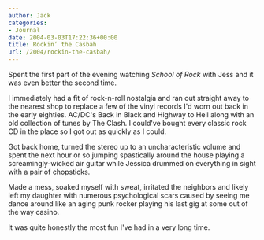 ```yaml
---
author: Jack
categories:
- Journal
date: 2004-03-03T17:22:36+00:00
title: Rockin’ the Casbah
url: /2004/rockin-the-casbah/
---
```


Spent the first part of the evening watching _School of Rock_ with Jess and it was even better the second time.

I immediately had a fit of rock-n-roll nostalgia and ran out straight away to the nearest shop to replace a few of the vinyl records I'd worn out back in the early eighties. AC/DC's Back in Black and Highway to Hell along with an old collection of tunes by The Clash. I could've bought every classic rock CD in the place so I got out as quickly as I could.

Got back home, turned the stereo up to an uncharacteristic volume and spent the next hour or so jumping spastically around the house playing a screamingly-wicked air guitar while Jessica drummed on everything in sight with a pair of chopsticks.

Made a mess, soaked myself with sweat, irritated the neighbors and likely left my daughter with numerous psychological scars caused by seeing me dance around like an aging punk rocker playing his last gig at some out of the way casino.

It was quite honestly the most fun I've had in a very long time.